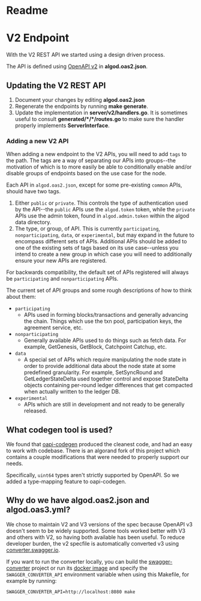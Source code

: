 # Readme

# V2 Endpoint
With the V2 REST API we started using a design driven process.

The API is defined using [OpenAPI v2](https://swagger.io/specification/v2/) in **algod.oas2.json**.

## Updating the V2 REST API

1. Document your changes by editing **algod.oas2.json**
2. Regenerate the endpoints by running **make generate**.
3. Update the implementation in **server/v2/handlers.go**. It is sometimes useful to consult **generated/\*/\*/routes.go** to make sure the handler properly implements **ServerInterface**.

### Adding a new V2 API
When adding a new endpoint to the V2 APIs, you will need to add `tags` to the path. The tags are a way of separating our
APIs into groups--the motivation of which is to more easily be able to conditionally enable and/or disable groups of
endpoints based on the use case for the node.

Each API in `algod.oas2.json`, except for some pre-existing `common` APIs, should have two tags.
1. Either `public` or `private`. This controls the type of authentication used by the API--the `public` APIs use the
`algod.token` token, while the `private` APIs use the admin token, found in `algod.admin.token` within the algod data
directory.
2. The type, or group, of API. This is currently `participating`, `nonparticipating`, `data`, or `experimental`, but
may expand in the future to encompass different sets of APIs. Additional APIs should be added to one of the existing
sets of tags based on its use case--unless you intend to create a new group in which case you will need to additionally
ensure your new APIs are registered.

For backwards compatibility, the default set of APIs registered will always be `participating` and `nonparticipating`
APIs.

The current set of API groups and some rough descriptions of how to think about them:
* `participating`
  * APIs used in forming blocks/transactions and generally advancing the chain. Things which use the txn pool,
participation keys, the agreement service, etc.
* `nonparticipating`
  * Generally available APIs used to do things such as fetch data. For example, GetGenesis, GetBlock, Catchpoint Catchup, etc.
* `data`
  * A special set of APIs which require manipulating the node state in order to provide additional data about the node state
at some predefined granularity. For example, SetSyncRound and GetLedgerStateDelta used together control and expose StateDelta objects
containing per-round ledger differences that get compacted when actually written to the ledger DB.
* `experimental`
  * APIs which are still in development and not ready to be generally released.

## What codegen tool is used?

We found that [oapi-codegen](https://github.com/deepmap/oapi-codegen) produced the cleanest code, and had an easy to work with codebase. There is an algorand fork of this project which contains a couple modifications that were needed to properly support our needs.

Specifically, `uint64` types aren't strictly supported by OpenAPI. So we added a type-mapping feature to oapi-codegen.

## Why do we have algod.oas2.json and algod.oas3.yml?

We chose to maintain V2 and V3 versions of the spec because OpenAPI v3 doesn't seem to be widely supported. Some tools worked better with V3 and others with V2, so having both available has been useful. To reduce developer burden, the v2 specfile is automatically converted v3 using [converter.swagger.io](http://converter.swagger.io/).

If you want to run the converter locally, you can build the [swagger-converter](https://github.com/swagger-api/swagger-converter) project or run its [docker image](https://hub.docker.com/r/swaggerapi/swagger-converter) and specify the `SWAGGER_CONVERTER_API` environment variable when using this Makefile, for example by running:
```
SWAGGER_CONVERTER_API=http://localhost:8080 make
```
